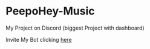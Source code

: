 # PeepoHey-Music
My Project on Discord (biggest Project with dashboard)

Invite My Bot clicking [here](https://discord.com/oauth2/authorize?client_id=975413313301266502&permissions=2205281600&scope=bot%20identify%20guilds%20applications.commands&redirect_uri=https://peepohey-music.tk/api/callback&response_type=code)
